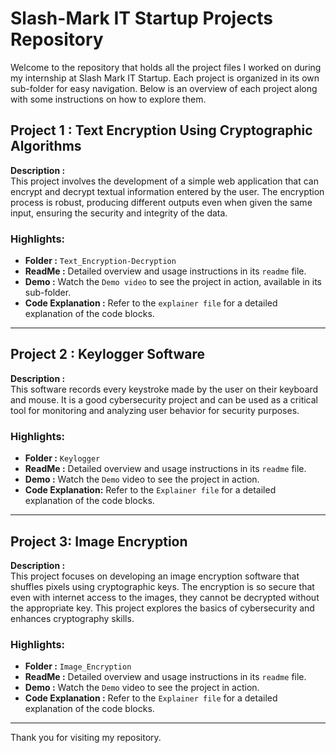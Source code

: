 # Slash-Mark IT Startup Projects Repository

Welcome to the repository that holds all the project files I worked on during my internship at Slash Mark IT Startup. Each project is organized in its own sub-folder for easy navigation. Below is an overview of each project along with some instructions on how to explore them.

## Project 1 : Text Encryption Using Cryptographic Algorithms
**Description :**  
This project involves the development of a simple web application that can encrypt and decrypt textual information entered by the user. The encryption process is robust, producing different outputs even when given the same input, ensuring the security and integrity of the data.

### Highlights:
- **Folder :** `Text_Encryption-Decryption`
- **ReadMe :** Detailed overview and usage instructions in its `readme` file.
- **Demo :** Watch the `Demo video` to see the project in action, available in its sub-folder.
- **Code Explanation :** Refer to the `explainer file` for a detailed explanation of the code blocks.

---

## Project 2 : Keylogger Software
**Description :**  
This software records every keystroke made by the user on their keyboard and mouse. It is a good cybersecurity project and can be used as a critical tool for monitoring and analyzing user behavior for security purposes.

### Highlights:
- **Folder :** `Keylogger`
- **ReadMe :** Detailed overview and usage instructions in its `readme` file.
- **Demo :** Watch the `Demo` video to see the project in action.
- **Code Explanation:** Refer to the `Explainer file` for a detailed explanation of the code blocks.

---

## Project 3: Image Encryption
**Description :**  
This project focuses on developing an image encryption software that shuffles pixels using cryptographic keys. The encryption is so secure that even with internet access to the images, they cannot be decrypted without the appropriate key. This project explores the basics of cybersecurity and enhances cryptography skills.

### Highlights:
- **Folder :** `Image_Encryption`
- **ReadMe :** Detailed overview and usage instructions in its `readme` file.
- **Demo :** Watch the `Demo` video to see the project in action.
- **Code Explanation :** Refer to the `Explainer file` for a detailed explanation of the code blocks.

---

Thank you for visiting my repository.
